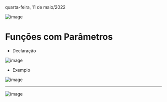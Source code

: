 quarta-feira, 11 de maio/2022

![image](https://user-images.githubusercontent.com/87860884/167930969-5ec0b033-c8db-4ce4-8d51-4734dadf12e3.png)

# Funções com Parâmetros 
- Declaração

![image](https://user-images.githubusercontent.com/87860884/167931395-01050412-ba51-4f32-b15e-7cb2b06e7ee8.png)


- Exemplo 

![image](https://user-images.githubusercontent.com/87860884/167931536-46b884dd-adda-42a9-8521-06f58828edb3.png)

<hr>

![image](https://user-images.githubusercontent.com/87860884/167931581-e3e36d98-1ad3-4860-83e5-6afb88f54926.png)
